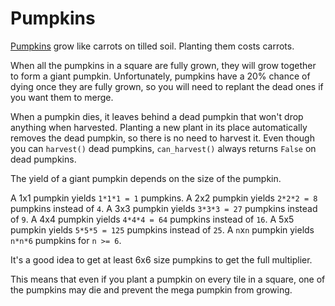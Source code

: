 # Pumpkins
[Pumpkins](objects/pumpkin) grow like carrots on tilled soil. Planting them costs carrots.

When all the pumpkins in a square are fully grown, they will grow together to form a giant pumpkin. Unfortunately, pumpkins have a 20% chance of dying once they are fully grown, so you will need to replant the dead ones if you want them to merge. 

When a pumpkin dies, it leaves behind a dead pumpkin that won't drop anything when harvested. Planting a new plant in its place automatically removes the dead pumpkin, so there is no need to harvest it. Even though you can `harvest()` dead pumpkins, `can_harvest()` always returns `False` on dead pumpkins.

The yield of a giant pumpkin depends on the size of the pumpkin.

A 1x1 pumpkin yields `1*1*1 = 1` pumpkins.
A 2x2 pumpkin yields `2*2*2 = 8` pumpkins instead of `4`.
A 3x3 pumpkin yields `3*3*3 = 27` pumpkins instead of `9`.
A 4x4 pumpkin yields `4*4*4 = 64` pumpkins instead of `16`.
A 5x5 pumpkin yields `5*5*5 = 125` pumpkins instead of `25`.
A `n`x`n` pumpkin yields `n*n*6` pumpkins for `n >= 6`.

It's a good idea to get at least 6x6 size pumpkins to get the full multiplier. 

This means that even if you plant a pumpkin on every tile in a square, one of the pumpkins may die and prevent the mega pumpkin from growing.
